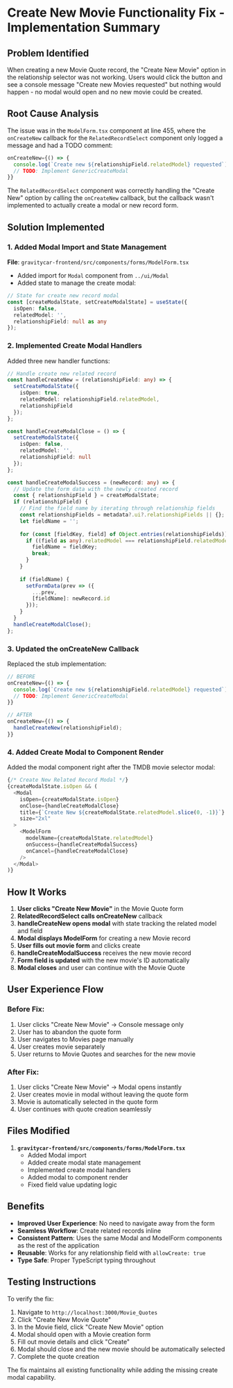 # Create New Movie Functionality Fix - Implementation Summary

## Problem Identified

When creating a new Movie Quote record, the "Create New Movie" option in the relationship selector was not working. Users would click the button and see a console message "Create new Movies requested" but nothing would happen - no modal would open and no new movie could be created.

## Root Cause Analysis

The issue was in the `ModelForm.tsx` component at line 455, where the `onCreateNew` callback for the `RelatedRecordSelect` component only logged a message and had a TODO comment:

```typescript
onCreateNew={() => {
  console.log(`Create new ${relationshipField.relatedModel} requested`);
  // TODO: Implement GenericCreateModal
}}
```

The `RelatedRecordSelect` component was correctly handling the "Create New" option by calling the `onCreateNew` callback, but the callback wasn't implemented to actually create a modal or new record form.

## Solution Implemented

### 1. Added Modal Import and State Management

**File**: `gravitycar-frontend/src/components/forms/ModelForm.tsx`

- Added import for `Modal` component from `../ui/Modal`
- Added state to manage the create modal:

```typescript
// State for create new record modal
const [createModalState, setCreateModalState] = useState({
  isOpen: false,
  relatedModel: '',
  relationshipField: null as any
});
```

### 2. Implemented Create Modal Handlers

Added three new handler functions:

```typescript
// Handle create new related record
const handleCreateNew = (relationshipField: any) => {
  setCreateModalState({
    isOpen: true,
    relatedModel: relationshipField.relatedModel,
    relationshipField
  });
};

const handleCreateModalClose = () => {
  setCreateModalState({
    isOpen: false,
    relatedModel: '',
    relationshipField: null
  });
};

const handleCreateModalSuccess = (newRecord: any) => {
  // Update the form data with the newly created record
  const { relationshipField } = createModalState;
  if (relationshipField) {
    // Find the field name by iterating through relationship fields
    const relationshipFields = metadata?.ui?.relationshipFields || {};
    let fieldName = '';
    
    for (const [fieldKey, field] of Object.entries(relationshipFields)) {
      if ((field as any).relatedModel === relationshipField.relatedModel) {
        fieldName = fieldKey;
        break;
      }
    }
    
    if (fieldName) {
      setFormData(prev => ({
        ...prev,
        [fieldName]: newRecord.id
      }));
    }
  }
  handleCreateModalClose();
};
```

### 3. Updated the onCreateNew Callback

Replaced the stub implementation:

```typescript
// BEFORE
onCreateNew={() => {
  console.log(`Create new ${relationshipField.relatedModel} requested`);
  // TODO: Implement GenericCreateModal
}}

// AFTER
onCreateNew={() => {
  handleCreateNew(relationshipField);
}}
```

### 4. Added Create Modal to Component Render

Added the modal component right after the TMDB movie selector modal:

```typescript
{/* Create New Related Record Modal */}
{createModalState.isOpen && (
  <Modal
    isOpen={createModalState.isOpen}
    onClose={handleCreateModalClose}
    title={`Create New ${createModalState.relatedModel.slice(0, -1)}`}
    size="2xl"
  >
    <ModelForm
      modelName={createModalState.relatedModel}
      onSuccess={handleCreateModalSuccess}
      onCancel={handleCreateModalClose}
    />
  </Modal>
)}
```

## How It Works

1. **User clicks "Create New Movie"** in the Movie Quote form
2. **RelatedRecordSelect calls onCreateNew** callback
3. **handleCreateNew opens modal** with state tracking the related model and field
4. **Modal displays ModelForm** for creating a new Movie record
5. **User fills out movie form** and clicks create
6. **handleCreateModalSuccess** receives the new movie record
7. **Form field is updated** with the new movie's ID automatically
8. **Modal closes** and user can continue with the Movie Quote

## User Experience Flow

### Before Fix:
1. User clicks "Create New Movie" → Console message only
2. User has to abandon the quote form
3. User navigates to Movies page manually
4. User creates movie separately
5. User returns to Movie Quotes and searches for the new movie

### After Fix:
1. User clicks "Create New Movie" → Modal opens instantly
2. User creates movie in modal without leaving the quote form
3. Movie is automatically selected in the quote form
4. User continues with quote creation seamlessly

## Files Modified

1. **`gravitycar-frontend/src/components/forms/ModelForm.tsx`**
   - Added Modal import
   - Added create modal state management
   - Implemented create modal handlers
   - Added modal to component render
   - Fixed field value updating logic

## Benefits

- **Improved User Experience**: No need to navigate away from the form
- **Seamless Workflow**: Create related records inline
- **Consistent Pattern**: Uses the same Modal and ModelForm components as the rest of the application
- **Reusable**: Works for any relationship field with `allowCreate: true`
- **Type Safe**: Proper TypeScript typing throughout

## Testing Instructions

To verify the fix:

1. Navigate to `http://localhost:3000/Movie_Quotes`
2. Click "Create New Movie Quote"
3. In the Movie field, click "Create New Movie" option
4. Modal should open with a Movie creation form
5. Fill out movie details and click "Create"
6. Modal should close and the new movie should be automatically selected
7. Complete the quote creation

The fix maintains all existing functionality while adding the missing create modal capability.
